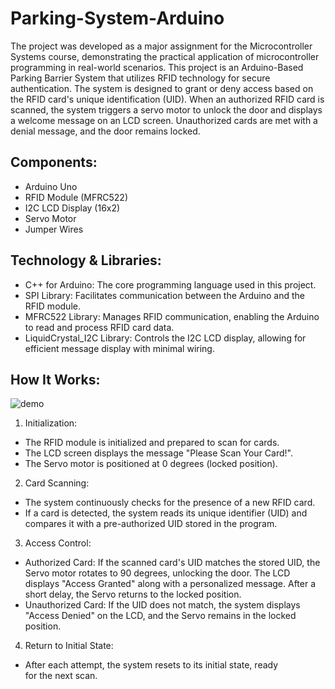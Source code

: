 # Parking-System-Arduino

The project was developed as a major assignment for the Microcontroller Systems course, demonstrating the practical application of microcontroller programming in real-world scenarios. This project is an Arduino-Based Parking Barrier System that utilizes RFID technology for secure authentication. The system is designed to grant or deny access based on the RFID card's unique identification (UID). When an authorized RFID card is scanned, the system triggers a servo motor to unlock the door and displays a welcome message on an LCD screen. Unauthorized cards are met with a denial message, and the door remains locked.

## Components:
- Arduino Uno
- RFID Module (MFRC522)
- I2C LCD Display (16x2)
- Servo Motor
- Jumper Wires

## Technology & Libraries:
- C++ for Arduino: The core programming language used in this project.
- SPI Library: Facilitates communication between the Arduino and the RFID module.
- MFRC522 Library: Manages RFID communication, enabling the Arduino to read and process RFID card data.
- LiquidCrystal_I2C Library: Controls the I2C LCD display, allowing for efficient message display with minimal wiring.

## How It Works:
![demo](https://github.com/user-attachments/assets/13be026e-31dd-4600-9565-ff6d6a030ceb)
1. Initialization:
- The RFID module is initialized and prepared to scan for cards.
- The LCD screen displays the message "Please Scan Your Card!".
- The Servo motor is positioned at 0 degrees (locked position).

2. Card Scanning:
- The system continuously checks for the presence of a new RFID card.
- If a card is detected, the system reads its unique identifier (UID) and compares it with a pre-authorized UID stored in the program.

3. Access Control:
- Authorized Card: If the scanned card's UID matches the stored UID, the Servo motor rotates to 90 degrees, unlocking the door. The LCD displays "Access Granted" along with a personalized message. After a short delay, the Servo returns to the locked position.
- Unauthorized Card: If the UID does not match, the system displays "Access Denied" on the LCD, and the Servo remains in the locked position.

4. Return to Initial State:
- After each attempt, the system resets to its initial state, ready for the next scan.
